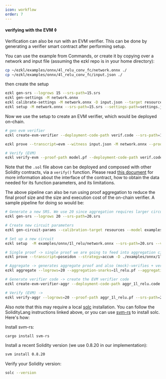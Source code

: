 ```yaml
---
icon: workflow
order: 7
---
```

#### verifying with the EVM ◊

Verification can also be run with an EVM verifier. This can be done by generating a verifier smart contract after performing setup.

You can use the example from Commands, or create it by copying over a network and input file (assuming the ezkl repo is in your home directory):
```bash
cp ~/ezkl/examples/onnx/4l_relu_conv_fc/network.onnx ./
cp ~/ezkl/examples/onnx/4l_relu_conv_fc/input.json ./
```
then create the setup
```bash
ezkl gen-srs --logrows 15 --srs-path=15.srs
ezkl gen-settings -M network.onnx
ezkl calibrate-settings -M network.onnx -D input.json --target resources
ezkl setup -M network.onnx --srs-path=15.srs --settings-path=settings.json
```

Now we use the setup to create an EVM verifier, which would be deployed on-chain. 

```bash
# gen evm verifier
ezkl create-evm-verifier --deployment-code-path verif.code --srs-path=15.srs --vk-path vk.key --sol-code-path verif.sol --settings-path=settings.json
```

```bash
ezkl prove --transcript=evm --witness input.json -M network.onnx --proof-path model.pf --pk-path pk.key --srs-path=15.srs --settings-path=settings.json 
```

```bash
# Verify (EVM)
ezkl verify-evm --proof-path model.pf --deployment-code-path verif.code
```

Note that the `.sol` file above can be deployed and composed with other Solidity contracts, via a `verify()` function. Please read [this document](https://hackmd.io/QOHOPeryRsOraO7FUnG-tg) for more information about the interface of the contract, how to obtain the data needed for its function parameters, and its limitations.

The above pipeline can also be run using proof aggregation to reduce the final proof size and the size and execution cost of the on-chain verifier. A sample pipeline for doing so would be:

```bash
# Generate a new SRS. We use 20 since aggregation requires larger circuits (more commonly 23+).
ezkl gen-srs --logrows 20 --srs-path=20.srs
```

```bash
# Create new circuit parameters
ezkl gen-circuit-params --calibration-target resources --model examples/onnx/1l_relu/network.onnx --settings-path circuit.json
```

```bash
# Set up a new circuit
ezkl setup  -M examples/onnx/1l_relu/network.onnx --srs-path=20.srs --vk-path=vk.key --pk-path=pk.key --settings-path=circuit.json
```

```bash
# Single proof -> single proof we are going to feed into aggregation circuit. (Mock)-verifies + verifies natively as sanity check
ezkl prove --transcript=poseidon --strategy=accum -D ./examples/onnx/1l_relu/input.json -M ./examples/onnx/1l_relu/network.onnx --proof-path 1l_relu.pf --srs-path=20.srs  --pk-path=pk.key --settings-path=circuit.json
```

```bash
# Aggregate -> generates aggregate proof and also (mock)-verifies + verifies natively as sanity check
ezkl aggregate --logrows=20 --aggregation-snarks=1l_relu.pf --aggregation-vk-paths vk.key --vk-path aggr_1l_relu.vk --proof-path aggr_1l_relu.pf --srs-path=20.srs --settings-paths=circuit.json
```

```bash
# Generate verifier code -> create the EVM verifier code
ezkl create-evm-verifier-aggr --deployment-code-path aggr_1l_relu.code --srs-path=20.srs --vk-path aggr_1l_relu.vk
```

```bash
# Verify (EVM) ->
ezkl verify-aggr --logrows=20 --proof-path aggr_1l_relu.pf --srs-path=20.srs --vk-path aggr_1l_relu.vk
```

Also note that this may require a local [solc](https://docs.soliditylang.org/en/v0.8.17/installing-solidity.html) installation. You can follow the SolidityLang instructions linked above, or you can use [svm-rs](https://github.com/alloy-rs/svm-rs) to install solc. Here's how:

Install svm-rs:
```bash
cargo install svm-rs
```

Install a recent Solidity version (we use 0.8.20 in our implementation):
```bash
svm install 0.8.20
```

Verify your Solidity version:
```bash
solc --version
```

